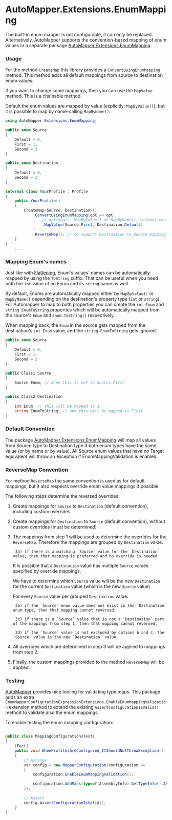 # AutoMapper.Extensions.EnumMapping

The built-in enum mapper is not configurable, it can only be replaced. Alternatively, AutoMapper supports the convention-based mapping of enum values in a separate package [AutoMapper.Extensions.EnumMapping](https://www.nuget.org/packages/AutoMapper.Extensions.EnumMapping/).

### Usage

For the method `CreateMap` this library provides a `ConvertUsingEnumMapping` method. This method adds all default mappings from source to destination enum values.

If you want to change some mappings, then you can use the `MapValue` method. This is a chainable method.

Default the enum values are mapped by value (explicitly: `MapByValue()`), but it is possible to map by name-calling  `MapByName()`.

```c#
using AutoMapper.Extensions.EnumMapping;

public enum Source
{
    Default = 0,
    First = 1,
    Second = 2
}

public enum Destination
{
    Default = 0,
    Second = 2
}

internal class YourProfile : Profile
{
    public YourProfile()
    {
        CreateMap<Source, Destination>()
            .ConvertUsingEnumMapping(opt => opt
		        // optional: .MapByValue() or MapByName(), without configuration MapByValue is used
		        .MapValue(Source.First, Destination.Default)
            )
            .ReverseMap(); // to support Destination to Source mapping, including custom mappings of ConvertUsingEnumMapping
    }
}
    ...
```

### Mapping Enum's names

Just like with [Flattening](https://docs.automapper.org/en/stable/Flattening.html), Enum's values' names can be automatically mapped by using the `ToString` suffix. That can be useful when you need both the `int` value of an Enum and its `string` name as well.

By default, Enums are automatically mapped either by `MapByValue()` or `MapByName()` depending on the destination's property type (`int` or `string`). For Automapper to map to both properties you can create the `int Enum` and `string EnumToString` properties which will be automatically mapped from the source's `Enum` and `Enum.ToString()` respectively.

When mapping back, the `Enum` in the source gets mapped from the destination's `int Enum` value, and the `string EnumToString` gets ignored.

```c#
public enum Source
{
    Default = 0,
    First = 1,
    Second = 2
}

public Class1 Source
{
    Source Enum; // when this is set to Source.First
}

public Class2 Destination
{
    int Enum; // this will be mapped to 1
    string EnumToString; // and this will be mapped to First
}
```

### Default Convention

The package [AutoMapper.Extensions.EnumMapping](https://www.nuget.org/packages/AutoMapper.Extensions.EnumMapping/) will map all values from Source type to Destination type if both enum types have the same value (or by name or by value). All Source enum values that have no Target equivalent will throw an exception if EnumMappingValidation is enabled.

### ReverseMap Convention

For method `ReverseMap` the same convention is used as for default mappings, but it also respects override enum value mappings if possible.

The following steps determine the reversed overrides:

1) Create mappings for `Source` to `Destination` (default convention), including custom overrides.

2) Create mappings for `Destination` to `Source` (default convention), without custom overrides (must be determined)

3) The mappings from step 1 will be used to determine the overrides for the `ReverseMap`. 
   Therefore the mappings are grouped by `Destination` value.
    
        3a) if there is a matching `Source` value for the `Destination` value, then that mapping is preferred and no override is needed

    It is possible that a `Destination` value has multiple `Source` values specified by override mappings.
    
    We have to determine which `Source` value will be the new `Destination` for the current `Destination` value (which is the new `Source` value)

    For every `Source` value per grouped `Destination` value:

        3b) if the `Source` enum value does not exist in the `Destination` enum type, then that mapping cannot reversed,
    
        3c) if there is a `Source` value that is not a `Destination` part of the mappings from step 1, then that mapping cannot reversed,
    
        3d) if the `Source` value is not excluded by options b and c, the `Source` value is the new `Destination` value.

4) All overrides which are determined in step 3 will be applied to mappings from step 2.

5) Finally, the custom mappings provided to the method `ReverseMap` will be applied.

### Testing

[AutoMapper](https://www.nuget.org/packages/AutoMapper/) provides nice tooling for validating type maps. This package adds an extra `EnumMapperConfigurationExpressionExtensions.EnableEnumMappingValidation` extension method to extend the existing `AssertConfigurationIsValid()` method to validate also the enum mappings.

To enable testing the enum mapping configuration:

```c#

public class MappingConfigurationsTests
{
    [Fact]
    public void WhenProfilesAreConfigured_ItShouldNotThrowException()
    {
        // Arrange
        var config = new MapperConfiguration(configuration =>
        {
            configuration.EnableEnumMappingValidation();

            configuration.AddMaps(typeof(AssemblyInfo).GetTypeInfo().Assembly);
        });
		
        // Assert
        config.AssertConfigurationIsValid();
    }
}
```
